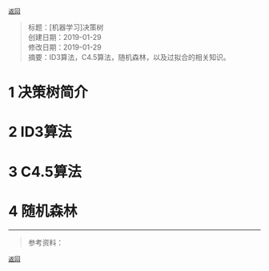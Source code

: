 [`返回`](README.md)

> 标题：[机器学习]决策树  
> 创建日期：2019-01-29   
> 修改日期：2019-01-29  
> 摘要：ID3算法，C4.5算法，随机森林，以及过拟合的相关知识。

# 1 决策树简介

# 2 ID3算法

# 3 C4.5算法

# 4 随机森林

----------
> 参考资料：  
> 

[`返回`](README.md)  